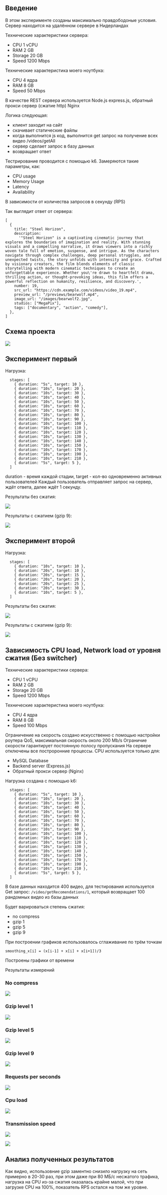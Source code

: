 ## Введение

В этом эксперименте созданы максимально правдободоные условия. Сервер находится на удалённом сервере в Нидерландах

Технические характеристики сервера:

- CPU 1 vCPU
- RAM 2 GB
- Storage 20 GB
- Speed 1200 Mbps

Технические характеристика моего ноутбука: 
- CPU 4 ядра
- RAM 8 GB
- Speed 50 Mbps

В качестве REST сервера используется Node.js express.js, обратный прокси сервер (сжатие http) Nginx

Логика следующая:

- клиент заходит на сайт
- скачивает статические файлы
- когда выполнится js код, выполнится get запрос на получение всех видео /videos/getAll
- сервер сделает запрос в базу данных
- возвращает ответ

Тестрирование проводится с помощью k6. Замеряются такие параметры, как:

- CPU usage
- Memory Usage
- Latency
- Availability

В зависимости от количества запросов в секунду (RPS)

Так выглядит ответ от сервера:

```
[
  {
    title: "Steel Horizon",
    description:
      '"Steel Horizon" is a captivating cinematic journey that explores the boundaries of imagination and reality. With stunning visuals and a compelling narrative, it draws viewers into a richly woven tale full of emotion, suspense, and intrigue. As the characters navigate through complex challenges, deep personal struggles, and unexpected twists, the story unfolds with intensity and grace. Crafted by visionary creators, the film blends elements of classic storytelling with modern cinematic techniques to create an unforgettable experience. Whether you\'re drawn to heartfelt drama, thrilling action, or thought-provoking ideas, this film offers a powerful reflection on humanity, resilience, and discovery.',
    number: 19,
    src_url: "https://cdn.example.com/videos/video_19.mp4",
    preview_url: "/previews/bearwolf.mp4",
    image_url: "/images/bearwolf2.jpg",
    studios: ["MegaPix"],
    tags: ["documentary", "action", "comedy"],
  },
]
```
## Схема проекта

![](./images/scheme.jpg)

## Эксперимент первый 

Нагрузка:
```
  stages: [
    { duration: "5s", target: 10 },
    { duration: "10s", target: 20 },
    { duration: "10s", target: 30 },
    { duration: "10s", target: 40 },
    { duration: "10s", target: 50 },
    { duration: "10s", target: 60 },
    { duration: "10s", target: 70 },
    { duration: "10s", target: 80 },
    { duration: "10s", target: 90 },
    { duration: "10s", target: 100 },
    { duration: "10s", target: 110 },
    { duration: "10s", target: 120 },
    { duration: "10s", target: 130 },
    { duration: "10s", target: 140 },
    { duration: "10s", target: 150 },
    { duration: "10s", target: 170 },
    { duration: "10s", target: 190 },
    { duration: "10s", target: 210 },
    { duration: "5s", target: 5 },
  ]
```

duration - время каждой стадии, target - кол-во одновременно активных пользователей
Каждый пользователь отправляет запрос на сервер, ждёт ответа, далее ждёт 1 секунду.


Результаты без сжатия:

![](./images/no-compress_exp1_k6screen.png)

Результаты с сжатием (gzip 9): 

![](./images/gzip9_exp1_k6screen.png)

## Эксперимент второй 

Нагрузка:
```
  stages: [
    { duration: "10s", target: 10 },
    { duration: "20s", target: 10 },
    { duration: "20s", target: 15 },
    { duration: "20s", target: 20 },
    { duration: "20s", target: 25 },
    { duration: "20s", target: 30 },
    { duration: "10s", target: 5 },
  ]
```


Результаты без сжатия:

![](./images/no-compress_exp2_k6screen.png)

Результаты с сжатием (gzip 9): 

![](./images/gzip9_exp2_k6screen.png)

## Зависимость CPU load, Network load от уровня сжатия (Без switcher)

Технические характеристики сервера:

- CPU 1 vCPU
- RAM 2 GB
- Storage 20 GB
- Speed 1200 Mbps

Технические характеристика моего ноутбука: 
- CPU 4 ядра
- RAM 8 GB
- Speed 100 Mbps

Ограничение на скорость создано искусственно с помощью настройки роутера QoS, максимальная скорость около 200 Mb/s
Ограничие скорости гарантирует постоянную полосу пропускания
На сервере отключены все построронние процессы. CPU используется только для:
- MySQL Database
- Backend server (Express.js)
- Обратный прокси сервер (Nginx)

Нагрузка создана с помощью k6:
```
  stages: [
    { duration: "5s", target: 10 },
    { duration: "10s", target: 20 },
    { duration: "10s", target: 30 },
    { duration: "10s", target: 40 },
    { duration: "10s", target: 50 },
    { duration: "10s", target: 60 },
    { duration: "10s", target: 70 },
    { duration: "10s", target: 80 },
    { duration: "10s", target: 90 },
    { duration: "10s", target: 100 },
    { duration: "10s", target: 110 },
    { duration: "10s", target: 120 },
    { duration: "10s", target: 130 },
    { duration: "10s", target: 140 },
    { duration: "10s", target: 150 },
    { duration: "10s", target: 170 },
    { duration: "10s", target: 190 },
    { duration: "10s", target: 210 },
    { duration: "5s", target: 5 },
  ]
```

В базе данных находится 400 видео, для тестирования используется Get запрос: 
`/video/getRecomendations/1`, который возвращает 100 рандомных видео из базы данных

Будет варироваться степень сжатия: 
- no compress
- gzip 1
- gzip 5
- gzip 9

При построении графиков использовалось сглаживание по трём точкам

`smoothing_x[i] = (x[i-1] + x[i] + x[i+1])/3`

Построены графики от времени

Результаты измерений

### No compress

![](./images/second_part/no_compress_screenshot.png)

### Gzip level 1

![](./images/second_part/gzip1_screenshot.png)

### Gzip level 5

![](./images/second_part/gzip5_screenshot.png)

### Gzip level 9

![](./images/second_part/gzip9_screenshot.png)

### Requests per seconds

![](./images/second_part/RPS.png)

### Cpu load

![](./images/second_part/CPU_load.png)

### Transmission speed

![](./images/second_part/Transmission_speed.png)

![](./images/second_part/Transmission_speed_withot_nocompress.png)


## Анализ полученных результатов

Как видно, использовние gzip заментно снизило нагрузку на сеть примерно в 20-30 раз, 
при этом даже при 80 МБ/c несжатого трафика, нагрузка на CPU из-за сжатия оказалась крайне малой, что при загрузке CPU на 100%,
показатель RPS остался на том же уровне.



